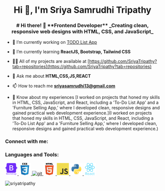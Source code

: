<h1 align="center">Hi 👋, I'm Sriya Samrudhi Tripathy</h1>
<h3 align="center"># Hi there! 👋 **Frontend Developer** _Creating clean, responsive web designs with HTML, CSS, and JavaScript_</h3>


- 🔭 I’m currently working on [TODO List App](https://github.com/SriyaTripathy/project_furniture_selling_app)

- 🌱 I’m currently learning **ReactJS, Bootstrap, Tailwind CSS**

- 👨‍💻 All of my projects are available at [https://github.com/SriyaTripathy?tab=repositories](https://github.com/SriyaTripathy?tab=repositories)

- 💬 Ask me about **HTML,CSS,JS,REACT**

- 📫 How to reach me **sriyasamrudhi13@gmail.com**

- 📄 Know about my experiences [I worked on projects that honed my skills in HTML, CSS, JavaScript, and React, including a 'To-Do List App' and a 'Furniture Selling App,' where I developed clean, responsive designs and gained practical web development experience.](I worked on projects that honed my skills in HTML, CSS, JavaScript, and React, including a 'To-Do List App' and a 'Furniture Selling App,' where I developed clean, responsive designs and gained practical web development experience.)

<h3 align="left">Connect with me:</h3>
<p align="left">
</p>

<h3 align="left">Languages and Tools:</h3>
<p align="left"> <a href="https://getbootstrap.com" target="_blank" rel="noreferrer"> <img src="https://raw.githubusercontent.com/devicons/devicon/master/icons/bootstrap/bootstrap-plain-wordmark.svg" alt="bootstrap" width="40" height="40"/> </a> <a href="https://www.w3schools.com/css/" target="_blank" rel="noreferrer"> <img src="https://raw.githubusercontent.com/devicons/devicon/master/icons/css3/css3-original-wordmark.svg" alt="css3" width="40" height="40"/> </a> <a href="https://git-scm.com/" target="_blank" rel="noreferrer"> <img src="https://www.vectorlogo.zone/logos/git-scm/git-scm-icon.svg" alt="git" width="40" height="40"/> </a> <a href="https://www.w3.org/html/" target="_blank" rel="noreferrer"> <img src="https://raw.githubusercontent.com/devicons/devicon/master/icons/html5/html5-original-wordmark.svg" alt="html5" width="40" height="40"/> </a> <a href="https://developer.mozilla.org/en-US/docs/Web/JavaScript" target="_blank" rel="noreferrer"> <img src="https://raw.githubusercontent.com/devicons/devicon/master/icons/javascript/javascript-original.svg" alt="javascript" width="40" height="40"/> </a> <a href="https://www.python.org" target="_blank" rel="noreferrer"> <img src="https://raw.githubusercontent.com/devicons/devicon/master/icons/python/python-original.svg" alt="python" width="40" height="40"/> </a> <a href="https://reactjs.org/" target="_blank" rel="noreferrer"> <img src="https://raw.githubusercontent.com/devicons/devicon/master/icons/react/react-original-wordmark.svg" alt="react" width="40" height="40"/> </a> </p>

<p><img align="center" src="https://github-readme-stats.vercel.app/api/top-langs?username=sriyatripathy&show_icons=true&locale=en&layout=compact" alt="sriyatripathy" /></p>
